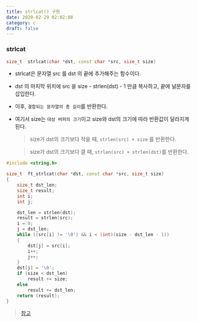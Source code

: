 ```yaml
---
title: strlcat() 구현
date: 2020-02-29 02:02:88
category: c
draft: false
---
```


### strlcat

```c++
size_t	strlcat(char *dst, const char *src, size_t size)
```
- strlcat은 문자열 src 를 dst 의 끝에 추가해주는 함수이다.

- dst 의 마지막 위치에 src 을 size - strlen(dst) - 1 만큼 복사하고, 끝에 널문자를 삽입한다.

- 이후, `결합되는 문자열의 총 길이`를 반환한다.

- 여기서  size는 `대상 버퍼의 크기`이고 size와 dst의 크기에 따라 반환값이 달라지게 된다.

  > size가 dst의 크기보다 작을 때, `strlen(src) + size` 를 반환한다.

  > size가 dst의 크기보다 클 때, `strlen(src) + strlen(dst)`를 반환한다.


```c++
#include <string.h>

size_t	ft_strlcat(char *dst, const char *src, size_t size)
{
	size_t dst_len;
	size_t result;
	int i;
	int j;

	dst_len = strlen(dst);
	result = strlen(src);
	i = 0;
	j = dst_len;
	while ((src[i] != '\0') && i < (int)(size - dst_len - 1))
	{
		dst[j] = src[i];
		i++;
		j++;
	}
	dst[j] = '\0';
	if (size < dst_len)
		result += size;
	else
		result += dst_len;
	return (result);
}
```

> [참고](https://www.unix.com/man-page/mojave/3/strlcat/)
